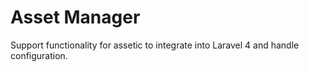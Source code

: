 Asset Manager
=============
Support functionality for assetic to integrate into Laravel 4 and handle configuration.
